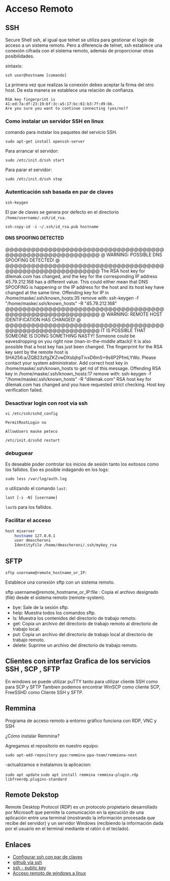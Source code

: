 # Acceso Remoto

## SSH

Secure Shell ssh, al igual que telnet se utiliza para gestionar el login de acceso a un sistema remoto. Pero a diferencia de telnet, ssh establece una conexión cifrada con el sistema remoto, además de proporcionar otras posibilidades.

sintaxis:

`ssh user@hostname [comando]`

La primera vez que realizas la conexión debes aceptar la firma del otro host. De esta manera se establece una relación de confianza.

```ssh
RSA key fingerprint is
41:ed:7a:df:23:19:bf:3c:a5:17:bc:61:b3:7f:d9:bb.
Are you sure you want to continue connecting (yes/no)?
```

### Como instalar un servidor SSH en linux

comando para instalar los paquetes del servicio SSH.

`sudo apt-get install openssh-server`

Para arrancar el servidor:

`sudo /etc/init.d/ssh start`

Para parar el servidor:

`sudo /etc/init.d/ssh stop`

### Autenticación ssh basada en par de claves

`ssh-keygen`

El par de claves se genera por defecto en el directorio `/home/username/.ssh/id_rsa`.

`ssh-copy-id -i ~/.ssh/id_rsa.pub hostname`

#### DNS SPOOFING DETECTED

@@@@@@@@@@@@@@@@@@@@@@@@@@@@@@@@@@@@@@@@@@@@@@@@@@@@@@@@@@@
@       WARNING: POSSIBLE DNS SPOOFING DETECTED!          @
@@@@@@@@@@@@@@@@@@@@@@@@@@@@@@@@@@@@@@@@@@@@@@@@@@@@@@@@@@@
The RSA host key for dilemak.com has changed,
and the key for the corresponding IP address 45.79.212.168
has a different value. This could either mean that
DNS SPOOFING is happening or the IP address for the host
and its host key have changed at the same time.
Offending key for IP in /home/maske/.ssh/known_hosts:35
  remove with:
  ssh-keygen -f "/home/maske/.ssh/known_hosts" -R "45.79.212.168"
@@@@@@@@@@@@@@@@@@@@@@@@@@@@@@@@@@@@@@@@@@@@@@@@@@@@@@@@@@@
@    WARNING: REMOTE HOST IDENTIFICATION HAS CHANGED!     @
@@@@@@@@@@@@@@@@@@@@@@@@@@@@@@@@@@@@@@@@@@@@@@@@@@@@@@@@@@@
IT IS POSSIBLE THAT SOMEONE IS DOING SOMETHING NASTY!
Someone could be eavesdropping on you right now (man-in-the-middle attack)!
It is also possible that a host key has just been changed.
The fingerprint for the RSA key sent by the remote host is
SHA256:a/ZQB23zfgZKZvwDXsbjhpTivxD6mS+9s6P2PfmLYWo.
Please contact your system administrator.
Add correct host key in /home/maske/.ssh/known_hosts to get rid of this message.
Offending RSA key in /home/maske/.ssh/known_hosts:17
  remove with:
  ssh-keygen -f "/home/maske/.ssh/known_hosts" -R "dilemak.com"
RSA host key for dilemak.com has changed and you have requested strict checking.
Host key verification failed.

### Desactivar login con root via ssh

`vi /etc/ssh/sshd_config`

`PermitRootLogin no`

`AllowUsers maske peteco`

`/etc/init.d/sshd restart`

### debuguear

Es deseable poder controlar los inicios de sesión tanto los exitosos como los fallidos.
Eso es posible indagando en los logs:

`sudo less /var/log/auth.log`

o utilizando el comando `last`:

`last [-i -N] [username]`

`lastb` para los fallidos.

### Facilitar el acceso

```sh
host miserver
    hostname 127.0.0.1
    user dmascheroni
    IdentityFile /home/dmascheroni/.ssh/mykey_rsa
```

## SFTP

    sftp username@remote_hostname_or_IP:

Establece una conexión sftp con un sistema remoto.

sftp username@remote_hostname_or_IP:file :    Copia el archivo designado (file) desde el sistema remoto (remote-system).

- bye:       Sale de la sesión sftp.
- help:      Muestra todos los comandos sftp.
- ls:        Muestra los contenidos del directorio de trabajo remoto.
- get:      Copia un archivo del directorio de trabajo remoto al directorio de trabajo local.
- put:     Copia un archivo del directorio de trabajo local al directorio de trabajo remoto.
- delete:     Suprime un archivo del directorio de trabajo remoto.

## Clientes con interfaz Grafica de los servicios SSH , SCP , SFTP

En windows se puede utilizar puTTY tanto  para  utilizar cliente SSH como para SCP y SFTP
Tambien podemos encontrar WinSCP como cliente SCP, FreeSSHD como Cliente SSH y SFTP.

## Remmina

Programa de acceso remoto a entorno gráfico funciona con RDP, VNC y SSH

¿Cómo instalar Remmina?

Agregamos el repositorio en nuestro equipo:

`sudo apt-add-repository ppa:remmina-ppa-team/remmiona-next`

-actualizamos e instalamos la aplicacion:

`sudo apt update`
`sudo apt install remmina remmina-plugin.rdp libfreerdp.plugins-standard`

## Remote Dekstop

Remote Desktop Protocol (RDP) es un protocolo propietario desarrollado por
 Microsoft que permite la comunicación en la ejecución de una aplicación entre
 una terminal (mostrando la información procesada que recibe del servidor) y
 un servidor Windows (recibiendo la información dada por el usuario
 en el terminal mediante el ratón ó el teclado).

## Enlaces

- [Configurar ssh con par de claves](https://www.digitalocean.com/community/tutorials/how-to-configure-ssh-key-based-authentication-on-a-linux-server)
- [github vía ssh](https://docs.github.com/en/github/authenticating-to-github/connecting-to-github-with-ssh/generating-a-new-ssh-key-and-adding-it-to-the-ssh-agent)
- [ssh - public key](https://kb.iu.edu/d/aews)
- [Acceso remoto de windows a linux](https://www.dedoimedo.com/computers/remote-windows-linux.html)
